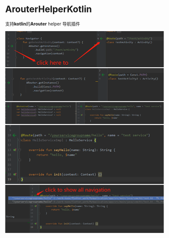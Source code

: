 # ArouterHelperKotlin
支持**kotlin**的**Arouter** helper 导航插件


![](https://raw.githubusercontent.com/lckj686/ArouterHelperKotlin/master/Screenshot/1.png)
![](https://raw.githubusercontent.com/lckj686/ArouterHelperKotlin/master/Screenshot/2.png)
![](https://raw.githubusercontent.com/lckj686/ArouterHelperKotlin/master/Screenshot/3.png)
![](https://raw.githubusercontent.com/lckj686/ArouterHelperKotlin/master/Screenshot/4.png)
![](https://raw.githubusercontent.com/lckj686/ArouterHelperKotlin/master/Screenshot/5.png)

